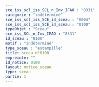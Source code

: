 ```yaml
---
sce_iss_scl_iss_SCL_n_Inv_IFAO : "8331"
categorie : "indéterminé"
sce_iss_scl_iss_SCE_id_sceau : "0004"
sce_iss_scl_iss_SCE_id_sceau : "0100"
typeObjet : "Sceau"
sce_iss_SCL_n_Inv_IFAO : "8331"
id_sceau : "0100"
motif : "indéterminé"
type_sceau : "estampille"
title: sceau n°0100
empreinte: ""
id_notice: 0100
layout: notice_sceau
type: sceau
partie: 1
---
```

